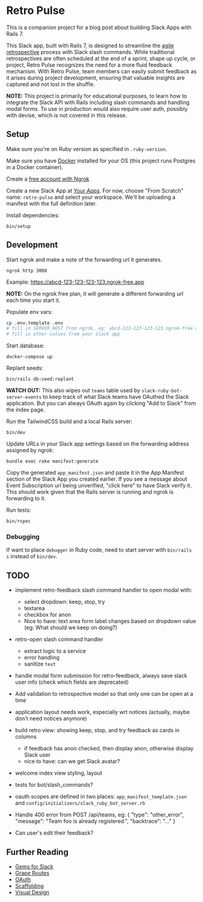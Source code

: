 # Retro Pulse

This is a companion project for a blog post about building Slack Apps with Rails 7.

This Slack app, built with Rails 7, is designed to streamline the [agile retrospective](https://www.scrum.org/resources/what-is-a-sprint-retrospective) process with Slack slash commands. While traditional retrospectives are often scheduled at the end of a sprint, shape up cycle, or project, Retro Pulse recognizes the need for a more fluid feedback mechanism. With Retro Pulse, team members can easily submit feedback as it arises during project development, ensuring that valuable insights are captured and not lost in the shuffle.

**NOTE:** This project is primarily for educational purposes, to learn how to integrate the Slack API with Rails including slash commands and handling modal forms. To use in production would also require user auth, possibly with devise, which is not covered in this release.

## Setup

Make sure you're on Ruby version as specified in `.ruby-version`.

Make sure you have [Docker](https://docs.docker.com/engine/install/) installed for your OS (this project runs Postgres in a Docker container).

Create a [free account with Ngrok](https://ngrok.com/)

Create a new Slack App at [Your Apps](https://api.slack.com/apps). For now, choose "From Scratch" name: `retro-pulse` and select your workspace. We'll be uploading a manifest with the full definition later.

Install dependencies:

```
bin/setup
```

## Development

Start ngrok and make a note of the forwarding url it generates.

```
ngrok http 3000
```

Example: https://abcd-123-123-123-123.ngrok-free.app

**NOTE:** On the ngrok free plan, it will generate a different forwarding url each time you start it.

Populate env vars:
```bash
cp .env.template .env
# fill in SERVER_HOST from ngrok, eg: abcd-123-123-123-123.ngrok-free.app
# fill in other values from your Slack app
```

Start database:

```
docker-compose up
```

Replant seeds:
```
bin/rails db:seed:replant
```
**WATCH OUT:** This also wipes out `teams` table used by `slack-ruby-bot-server-events` to keep track of what Slack teams have OAuthed the Slack application. But you can always OAuth again by clicking "Add to Slack" from the index page.

Run the TailwindCSS build and a local Rails server:

```
bin/dev
```

Update URLs in your Slack app settings based on the forwarding address assigned by ngrok:

```
bundle exec rake manifest:generate
```

Copy the generated `app_manifest.json` and paste it in the App Manifest section of the Slack App you created earlier. If you see a message about Event Subscription url being unverified, "click here" to have Slack verify it. This should work given that the Rails server is running and ngrok is forwarding to it.

Run tests:

```ruby
bin/rspec
```

### Debugging

If want to place `debugger` in Ruby code, need to start server with `bin/rails s` instead of `bin/dev`.

## TODO

- implement retro-feedback slash command handler to open modal with:
  - select dropdown: keep, stop, try
  - textarea
  - checkbox for anon
  - Nice to have: text area form label changes based on dropdown value (eg: What should we keep on doing?)

- retro-open slash command handler
  - extract logic to a service
  - error handling
  - sanitize `text`

- handle modal form submission for retro-feedback, always save slack user info (check which fields are deprecated)

- Add validation to retrospective model so that only one can be open at a time

- application layout needs work, especially wrt notices (actually, maybe don't need notices anymore)
- build retro view: showing keep, stop, and try feedback as cards in columns
  - if feedback has anon checked, then display anon, otherwise display Slack user
  - nice to have: can we get Slack avatar?
- welcome index view styling, layout

- tests for bot/slash_commands?
- oauth scopes are defined in two places: `app_manifest_template.json` and `config/initializers/slack_ruby_bot_server.rb`
- Handle 400 error from POST /api/teams, eg: { "type": "other_error", "message": "Team foo is already registered.", "backtrace": "..." }
- Can user's edit their feedback?

## Further Reading

- [Gems for Slack](docs/gems_for_slack.md)
- [Grape Routes](docs/grape_routes.md)
- [OAuth](docs/oauth.md)
- [Scaffolding](docs/scaffolding.md)
- [Visual Design](docs/visual_design.md)
